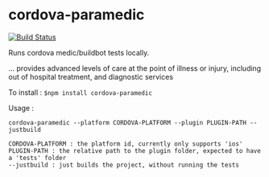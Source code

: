 cordova-paramedic
=================

[![Build Status](https://travis-ci.org/purplecabbage/cordova-paramedic.svg?branch=master)](https://travis-ci.org/purplecabbage/cordova-paramedic)

Runs cordova medic/buildbot tests locally.

... provides advanced levels of care at the point of illness or injury, including out of hospital treatment, and diagnostic services

To install :
``` $npm install cordova-paramedic ```

Usage :

```cordova-paramedic --platform CORDOVA-PLATFORM --plugin PLUGIN-PATH --justbuild```

    CORDOVA-PLATFORM : the platform id, currently only supports 'ios'
    PLUGIN-PATH : the relative path to the plugin folder, expected to have a 'tests' folder
    --justbuild : just builds the project, without running the tests

